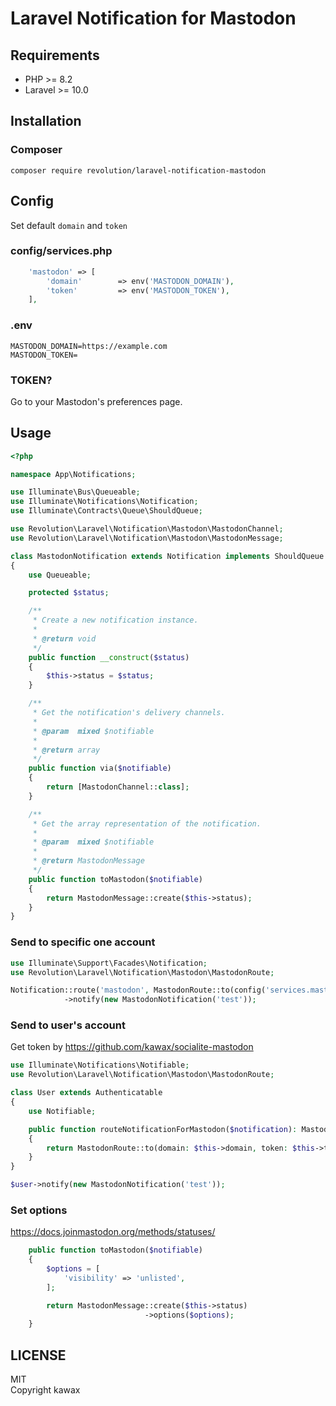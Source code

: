 # Laravel Notification for Mastodon

## Requirements
- PHP >= 8.2
- Laravel >= 10.0

## Installation

### Composer
```
composer require revolution/laravel-notification-mastodon
```

## Config

Set default `domain` and `token`

### config/services.php
```php
    'mastodon' => [
        'domain'        => env('MASTODON_DOMAIN'),
        'token'         => env('MASTODON_TOKEN'),
    ],
```

### .env
```
MASTODON_DOMAIN=https://example.com
MASTODON_TOKEN=
```

### TOKEN?
Go to your Mastodon's preferences page.


## Usage


```php
<?php

namespace App\Notifications;

use Illuminate\Bus\Queueable;
use Illuminate\Notifications\Notification;
use Illuminate\Contracts\Queue\ShouldQueue;

use Revolution\Laravel\Notification\Mastodon\MastodonChannel;
use Revolution\Laravel\Notification\Mastodon\MastodonMessage;

class MastodonNotification extends Notification implements ShouldQueue
{
    use Queueable;

    protected $status;

    /**
     * Create a new notification instance.
     *
     * @return void
     */
    public function __construct($status)
    {
        $this->status = $status;
    }

    /**
     * Get the notification's delivery channels.
     *
     * @param  mixed $notifiable
     *
     * @return array
     */
    public function via($notifiable)
    {
        return [MastodonChannel::class];
    }

    /**
     * Get the array representation of the notification.
     *
     * @param  mixed $notifiable
     *
     * @return MastodonMessage
     */
    public function toMastodon($notifiable)
    {
        return MastodonMessage::create($this->status);
    }
}
```

### Send to specific one account

```php
use Illuminate\Support\Facades\Notification;
use Revolution\Laravel\Notification\Mastodon\MastodonRoute;

Notification::route('mastodon', MastodonRoute::to(config('services.mastodon.domain'), config('services.mastodon.token')))
            ->notify(new MastodonNotification('test'));
```

### Send to user's account
Get token by https://github.com/kawax/socialite-mastodon

```php
use Illuminate\Notifications\Notifiable;
use Revolution\Laravel\Notification\Mastodon\MastodonRoute;

class User extends Authenticatable
{
    use Notifiable;

    public function routeNotificationForMastodon($notification): MastodonRoute
    {
        return MastodonRoute::to(domain: $this->domain, token: $this->token);
    }
}
```

```php
$user->notify(new MastodonNotification('test'));
```

### Set options
https://docs.joinmastodon.org/methods/statuses/

```php
    public function toMastodon($notifiable)
    {
        $options = [
            'visibility' => 'unlisted',
        ];

        return MastodonMessage::create($this->status)
                              ->options($options);
    }
```


## LICENSE
MIT  
Copyright kawax
